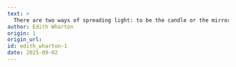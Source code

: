 ```yaml
---
text: >
  There are two ways of spreading light: to be the candle or the mirror that reflects it.
author: Edith Wharton
origin: 1
origin_url:
id: edith_wharton-1
date: 2025-09-02 
---
```

